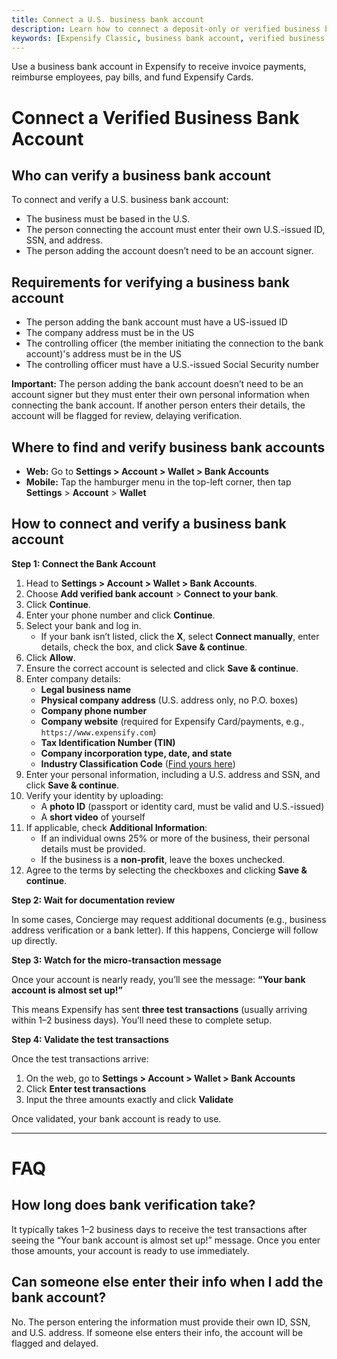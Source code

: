 ```yaml
---
title: Connect a U.S. business bank account
description: Learn how to connect a deposit-only or verified business bank account to Expensify for payments and reimbursements.
keywords: [Expensify Classic, business bank account, verified business bank account, send reimbursement, disconnect bank account, invoice payment, micro transactions, test deposits, verification amounts, bank verification]
---
```

<div id="expensify-classic" markdown="1">
Use a business bank account in Expensify to receive invoice payments, reimburse employees, pay bills, and fund Expensify Cards.
   
# Connect a Verified Business Bank Account

## Who can verify a business bank account

To connect and verify a U.S. business bank account: 
- The business must be based in the U.S.
- The person connecting the account must enter their own U.S.-issued ID, SSN, and address.
- The person adding the account doesn’t need to be an account signer.

## Requirements for verifying a business bank account
- The person adding the bank account must have a US-issued ID
- The company address must be in the US
- The controlling officer (the member initiating the connection to the bank account)'s address must be in the US
- The controlling officer must have a U.S.-issued Social Security number

**Important:** The person adding the bank account doesn’t need to be an account signer but they must enter their own personal information when connecting the bank account. If another person enters their details, the account will be flagged for review, delaying verification.

## Where to find and verify business bank accounts

- **Web:** Go to **Settings > Account > Wallet > Bank Accounts**
- **Mobile:** Tap the hamburger menu in the top-left corner, then tap **Settings** > **Account** > **Wallet**

## How to connect and verify a business bank account

**Step 1: Connect the Bank Account**

1. Head to **Settings > Account > Wallet > Bank Accounts**.
2. Choose **Add verified bank account** > **Connect to your bank**.
3. Click **Continue**.
4. Enter your phone number and click **Continue**.
5. Select your bank and log in.
   - If your bank isn’t listed, click the **X**, select **Connect manually**, enter details, check the box, and click **Save & continue**.
6. Click **Allow**.
7. Ensure the correct account is selected and click **Save & continue**.
8. Enter company details:
    - **Legal business name**
    - **Physical company address** (U.S. address only, no P.O. boxes)
    - **Company phone number**
    - **Company website** (required for Expensify Card/payments, e.g., `https://www.expensify.com`)
    - **Tax Identification Number (TIN)**
    - **Company incorporation type, date, and state**
    - **Industry Classification Code** ([Find yours here](https://www.sec.gov/corpfin/division-of-corporation-finance-standard-industrial-classification-sic-code-list))
9. Enter your personal information, including a U.S. address and SSN, and click **Save & continue**.
10. Verify your identity by uploading:
    - A **photo ID** (passport or identity card, must be valid and U.S.-issued)
    - A **short video** of yourself
11. If applicable, check **Additional Information**:
    - If an individual owns 25% or more of the business, their personal details must be provided.
    - If the business is a **non-profit**, leave the boxes unchecked.
12. Agree to the terms by selecting the checkboxes and clicking **Save & continue**.

**Step 2: Wait for documentation review**

In some cases, Concierge may request additional documents (e.g., business address verification or a bank letter). If this happens, Concierge will follow up directly.

**Step 3: Watch for the micro-transaction message**

Once your account is nearly ready, you’ll see the message: **“Your bank account is almost set up!”**

This means Expensify has sent **three test transactions** (usually arriving within 1–2 business days). You’ll need these to complete setup.

**Step 4: Validate the test transactions**

Once the test transactions arrive:

1. On the web, go to **Settings > Account > Wallet > Bank Accounts**
2. Click **Enter test transactions**
3. Input the three amounts exactly and click **Validate**

Once validated, your bank account is ready to use. 

---

# FAQ

## How long does bank verification take?

It typically takes 1–2 business days to receive the test transactions after seeing the “Your bank account is almost set up!” message. Once you enter those amounts, your account is ready to use immediately.

## Can someone else enter their info when I add the bank account?

No. The person entering the information must provide their own ID, SSN, and U.S. address. If someone else enters their info, the account will be flagged and delayed.

